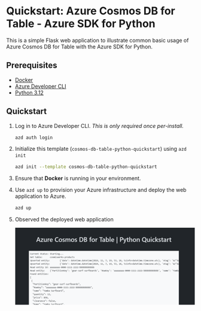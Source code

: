 <!--
---
page_type: sample
name: "Quickstart: Azure Cosmos DB for Table and Azure SDK for Python"
description: This is a simple Flask web application to illustrate common basic usage of Azure Cosmos DB for Table and the Azure SDK for Python.
urlFragment: template
languages:
- python
- azdeveloper
products:
- azure-cosmos-db
---
-->

# Quickstart: Azure Cosmos DB for Table - Azure SDK for Python

This is a simple Flask web application to illustrate common basic usage of Azure Cosmos DB for Table with the Azure SDK for Python.

## Prerequisites

- [Docker](https://www.docker.com/)
- [Azure Developer CLI](https://aka.ms/azd-install)
- [Python 3.12](https://www.python.org/downloads/)

## Quickstart

1. Log in to Azure Developer CLI. *This is only required once per-install.*

    ```bash
    azd auth login
    ```

1. Initialize this template (`cosmos-db-table-python-quickstart`) using `azd init`

    ```bash
    azd init --template cosmos-db-table-python-quickstart
    ```

1. Ensure that **Docker** is running in your environment.

1. Use `azd up` to provision your Azure infrastructure and deploy the web application to Azure.

    ```bash
    azd up
    ```

1. Observed the deployed web application

    ![Screenshot of the deployed web application.](assets/web.png)
